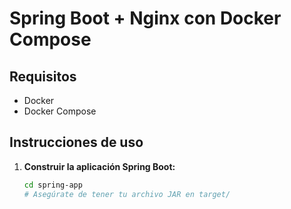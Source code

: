 # Spring Boot + Nginx con Docker Compose

## Requisitos
- Docker
- Docker Compose

## Instrucciones de uso

1. **Construir la aplicación Spring Boot:**
   ```bash
   cd spring-app
   # Asegúrate de tener tu archivo JAR en target/
